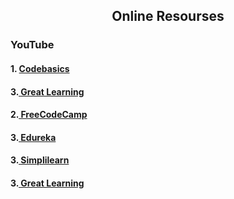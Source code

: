 <h2 align="center">Online Resourses</h2>
<h3>YouTube</h3>
<h4>1. <a href="https://www.youtube.com/watch?v=JL_grPUnXzY&list=PLeo1K3hjS3us_ELKYSj_Fth2tIEkdKXvV"> Codebasics</a></h4>
<h4>3.<a href="https://www.youtube.com/watch?v=u2zsY-2uZiE"> Great Learning</a></h4>
<h4>2.<a href="https://www.youtube.com/watch?v=ua-CiDNNj30"> FreeCodeCamp</a></h4>
<h4>3.<a href="https://www.youtube.com/watch?v=-ETQ97mXXF0"> Edureka</a></h4>
<h4>3.<a href="https://www.youtube.com/watch?v=xvEKQefqQ7A"> Simplilearn</a></h4>
<h4>3.<a href="https://www.youtube.com/watch?v=JDcZBzb46ts"> Great Learning</a></h4>


